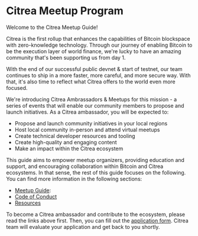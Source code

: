 # Citrea Meetup Program

Welcome to the Citrea Meetup Guide!

Citrea is the first rollup that enhances the capabilities of Bitcoin blockspace with zero-knowledge technology. Through our journey of enabling Bitcoin to be the execution layer of world finance, we're lucky to have an amazing community that's been supporting us from day 1.

With the end of our successful public devnet & start of testnet, our team continues to ship in a more faster, more careful, and more secure way. With that, it's also time to reflect what Citrea offers to the world even more focused. 

We're introducing Citrea Ambrassadors & Meetups for this mission - a series of events that will enable our community members to propose and launch initiatives. As a Citrea ambassador, you will be expected to:

- Propose and launch community initiatives in your local regions
- Host local community in-person and attend virtual meetups
- Create technical developer resources and tooling
- Create high-quality and engaging content
- Make an impact within the Citrea ecosystem

This guide aims to empower meetup organizers, providing education and support, and encouraging collaboration within Bitcoin and Citrea ecosystems. In that sense, the rest of this guide focuses on the following. You can find more information in the following sections:

- [Meetup Guide](meetup-guide.md):
- [Code of Conduct](code-of-conduct.md) 
- [Resources](resources.md)

To become a Citrea ambassador and contribute to the ecosystem, please read the links above first. Then, you can fill out the [application form](https://forms.gle/google-form-link-here). Citrea team will evaluate your application and get back to you shortly.